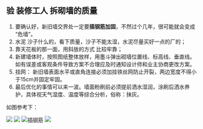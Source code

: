## 验 装修工人 拆砌墙的质量

1. 要确认好，新旧墙交界处一定要**插钢筋加固**，不然过个几年，很可能就会变成 “危墙”。
2. 水泥 沙子什么的，看下质量，沙子不能太湿，水泥尽量买好一点的厂的；
3. 靠天花板的那一面，用斜放的方式 比较牢靠；
4. 新建墙体时，按照图纸整体放样，用墨斗弹出砌墙位置线、标高线、垂直线。如有误差或客观条件导致方案不合理应及时通知设计师和业主协商更改方案。
5. 挂网： 新旧墙表面水平或直角连接必须加挂铁丝网防止开裂，两边宽度不得小于15cm并固定牢固。
6. 最后优化的事情可以来一波。墙面粉刷前必须提前洒水湿润，涂刷后洒水养护，具体视天气湿度、温度等综合分析，俗称：抹灰。

如图参考下：

![](https://i.imgur.com/AybH6hP.png)
![](https://i.imgur.com/5uRgVMi.png)
![插钢筋](https://i.imgur.com/kcc034i.png)
![](https://i.imgur.com/FIP20mD.png)